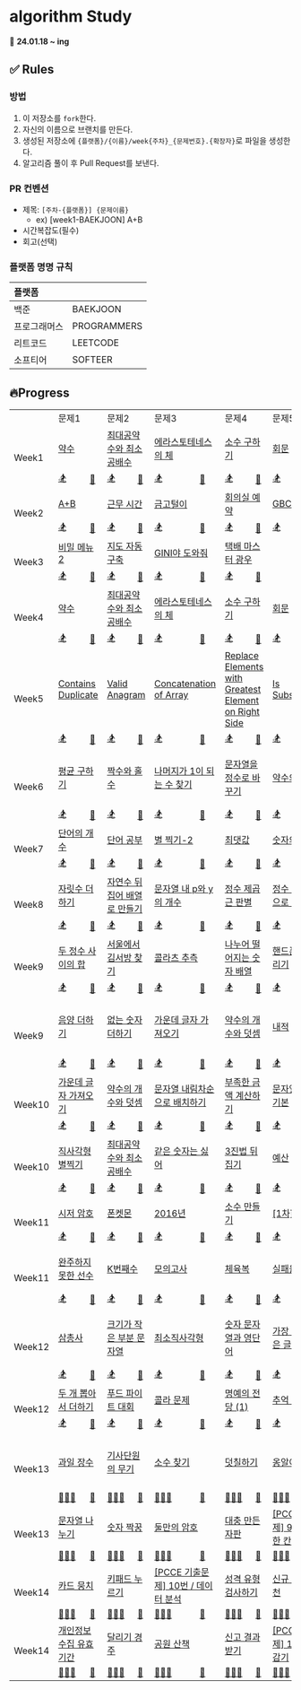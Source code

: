 # algorithm Study

📅 **24.01.18 ~ ing**

## ✅ Rules

### 방법

1. 이 저장소를 `fork`한다.
2. 자신의 이름으로 브랜치를 만든다.
3. 생성된 저장소에 `{플랫폼}/{이름}/week{주차}_{문제번호}.{확장자}`로 파일을 생성한다.
4. 알고리즘 풀이 후 Pull Request를 보낸다.

### PR 컨벤션

- 제목: `[주차-{플랫폼}] {문제이름}`
  - ex) [week1-BAEKJOON] A+B
- 시간복잡도(필수)
- 회고(선택)

### 플랫폼 명명 규칙

| 플랫폼       |             |
| :----------- | :---------- |
| 백준         | BAEKJOON    |
| 프로그래머스 | PROGRAMMERS |
| 리트코드     | LEETCODE    |
| 소프티어     | SOFTEER     |

## 🔥Progress

<table>
  <tr>
    <td></td>
    <td colspan=2>문제1</td>
    <td colspan=2>문제2</td>
    <td colspan=2>문제3</td>
    <td colspan=2>문제4</td>
    <td colspan=2>문제5</td>
    <td colspan=2>문제6</td>
  </tr>
  <tr>
    <td rowspan="2">Week1</td>
    <td colspan="2"><a href="https://www.acmicpc.net/problem/1037">약수</a></td></td>
    <td colspan="2"><a href="https://www.acmicpc.net/problem/2609">최대공약수와 최소공배수</a></td></td>
    <td colspan="2"><a href="https://www.acmicpc.net/problem/2960">에라스토테네스의 체</a></td></td>
    <td colspan="2"><a href="https://www.acmicpc.net/problem/1929">소수 구하기</a></td></td>
    <td colspan="2"><a href="https://www.acmicpc.net/problem/14561">회문</a></td></td>
    <td colspan="2"><a href="https://www.acmicpc.net/problem/9012">괄호</a></td></td>
  </tr>
  <tr>
    <td><a href="">🏂</a></td>
    <td><a href="https://github.com/Before-Dinner/algorithm/blob/main/baekjoon/chaeeun/1037_week1.java">🐣</a></td>
    <td><a href="">🏂</a></td>
    <td><a href="https://github.com/Before-Dinner/algorithm/blob/main/baekjoon/chaeeun/2609_week1.java">🐣</a></td>
    <td><a href="">🏂</a></td>
    <td><a href="https://github.com/Before-Dinner/algorithm/blob/main/baekjoon/chaeeun/2960_week1.java">🐣</a></td>
    <td><a href="">🏂</a></td>
    <td><a href="https://github.com/Before-Dinner/algorithm/blob/main/baekjoon/chaeeun/1929_week1.java">🐣</a></td>
    <td><a href="">🏂</a></td>
    <td><a href="https://github.com/Before-Dinner/algorithm/blob/main/baekjoon/chaeeun/14561_week1.java">🐣</a></td>
    <td><a href="">🏂</a></td>
    <td><a href="https://github.com/Before-Dinner/algorithm/blob/main/baekjoon/chaeeun/9012_week1.java">🐣</a></td>
  </tr>
  <tr>
    <td rowspan="2">Week2</td>
    <td colspan="2"><a href="https://softeer.ai/practice/6295">A+B</a></td></td>
    <td colspan="2"><a href="https://softeer.ai/practice/6254">근무 시간</a></td></td>
    <td colspan="2"><a href="https://softeer.ai/practice/6288">금고털이</a></td></td>
    <td colspan="2"><a href="https://softeer.ai/practice/6266">회의실 예약</a></td></td>
    <td colspan="2"><a href="https://softeer.ai/practice/6270">GBC</a></td></td>
    <td colspan="2"><a href="https://softeer.ai/practice/6289">우물 안 개구리</a></td></td>
  </tr>
  <tr>
    <td><a href="">🏂</a></td>
    <td><a href="https://github.com/Before-Dinner/algorithm/blob/main/softeer/chaeeun/6295_week2.java">🐣</a></td>
    <td><a href="">🏂</a></td>
    <td><a href="https://github.com/Before-Dinner/algorithm/blob/main/softeer/chaeeun/6254_week2.java">🐣</a></td>
    <td><a href="">🏂</a></td>
    <td><a href="https://github.com/Before-Dinner/algorithm/blob/main/softeer/chaeeun/6288_week2.java">🐣</a></td>
    <td><a href="">🏂</a></td>
    <td><a href="https://github.com/Before-Dinner/algorithm/blob/main/softeer/chaeeun/6266_week2.java">🐣</a></td>
    <td><a href="">🏂</a></td>
    <td><a href="https://github.com/Before-Dinner/algorithm/blob/main/softeer/chaeeun/6270_week2.java">🐣</a></td>
    <td><a href="">🏂</a></td>
    <td><a href="https://github.com/Before-Dinner/algorithm/blob/main/softeer/chaeeun/6289_week2.java">🐣</a></td>
  </tr>
  <tr>
    <td rowspan="2">Week3</td>
    <td colspan="2"><a href="https://softeer.ai/practice/6259">비밀 메뉴2</a></td></td>
    <td colspan="2"><a href="https://softeer.ai/practice/6280">지도 자동 구축</a></td></td>
    <td colspan="2"><a href="https://softeer.ai/practice/6271">GINI야 도와줘</a></td></td>
    <td colspan="2"><a href="https://softeer.ai/practice/6273">택배 마스터 광우</a></td></td>
    <td colspan="2"><a href=""><b></b></a></td></td>
    <td colspan="2"><a href=""><b></b></a></td></td>
  </tr>
  <tr>
    <td><a href="">🏂</a></td>
    <td><a href="https://github.com/Before-Dinner/algorithm/blob/main/softeer/chaeeun/6259_week3.java">🐣</a></td>
    <td><a href="">🏂</a></td>
    <td><a href="https://github.com/Before-Dinner/algorithm/blob/main/softeer/chaeeun/6280_week3.java">🐣</a></td>
    <td><a href="">🏂</a></td>
    <td><a href="https://github.com/Before-Dinner/algorithm/blob/main/softeer/chaeeun/6271_week3.java">🐣</a></td>
    <td><a href="">🏂</a></td>
    <td><a href="https://github.com/Before-Dinner/algorithm/blob/main/softeer/chaeeun/6273_week3.java">🐣</a></td>
    <td><a href=""></a></td>
    <td><a href=""></a></td>
    <td><a href=""></a></td>
    <td><a href=""></a></td>
  </tr>
  <tr>
    <td rowspan="2">Week4</td>
    <td colspan="2"><a href="https://www.acmicpc.net/problem/1037">약수</a></td></td>
    <td colspan="2"><a href="https://www.acmicpc.net/problem/2609">최대공약수와 최소공배수</a></td></td>
    <td colspan="2"><a href="https://www.acmicpc.net/problem/2960">에라스토테네스의 체</a></td></td>
    <td colspan="2"><a href="https://www.acmicpc.net/problem/1929">소수 구하기</a></td></td>
    <td colspan="2"><a href="https://www.acmicpc.net/problem/14561">회문</a></td></td>
    <td colspan="2"><a href="https://www.acmicpc.net/problem/9012">괄호</a></td></td>
  </tr>
  <tr>
    <td><a href="https://github.com/Before-Dinner/algorithm/blob/main/baekjoon/seongdeok/week4_1037.py">🏂</a></td>
    <td><a href="https://github.com/Before-Dinner/algorithm/blob/main/baekjoon/chaeeun/1037_week4.py">🐣</a></td>
    <td><a href="https://github.com/Before-Dinner/algorithm/blob/main/baekjoon/seongdeok/week4_2069.py">🏂</a></td>
    <td><a href="https://github.com/Before-Dinner/algorithm/blob/main/baekjoon/chaeeun/week4_2609.py">🐣</a></td>
    <td><a href="https://github.com/Before-Dinner/algorithm/blob/main/baekjoon/seongdeok/week4_2960.py">🏂</a></td>
    <td><a href="https://github.com/Before-Dinner/algorithm/blob/main/baekjoon/chaeeun/week4_2960.py">🐣</a></td>
    <td><a href="https://github.com/Before-Dinner/algorithm/blob/main/baekjoon/seongdeok/week4_1929.py">🏂</a></td>
    <td><a href="https://github.com/Before-Dinner/algorithm/blob/main/baekjoon/chaeeun/week4_1929.py">🐣</a></td>
    <td><a href="https://github.com/Before-Dinner/algorithm/blob/main/baekjoon/seongdeok/week4_14561.py">🏂</a></td>
    <td><a href="https://github.com/Before-Dinner/algorithm/blob/main/baekjoon/chaeeun/week4_14561.py">🐣</a></td>
    <td><a href="https://github.com/Before-Dinner/algorithm/blob/main/baekjoon/seongdeok/week4_9093.py">🏂</a></td>
    <td><a href="https://github.com/Before-Dinner/algorithm/blob/main/baekjoon/chaeeun/week4_9012.py">🐣</a></td>
  </tr>
 <tr>
    <td rowspan="2">Week5</td>
    <td colspan="2"><a href="https://leetcode.com/problems/contains-duplicate/description/">Contains Duplicate</a></td></td>
    <td colspan="2"><a href="https://leetcode.com/problems/valid-anagram/description/">Valid Anagram</a></td></td>
    <td colspan="2"><a href="https://leetcode.com/problems/concatenation-of-array/description/">Concatenation of Array</a></td></td>
    <td colspan="2"><a href="https://leetcode.com/problems/replace-elements-with-greatest-element-on-right-side/description/">Replace Elements with Greatest Element on Right Side</a></td></td>
    <td colspan="2"><a href="https://leetcode.com/problems/is-subsequence/description/">Is Subsequence</a></td></td>
    <td colspan="2"><a href="https://leetcode.com/problems/length-of-last-word/description/">Length of Last Word</a></td></td>
  </tr>
  <tr>
    <td><a href="https://github.com/Before-Dinner/algorithm/blob/main/leetcode/han/week5-contains_duplicate.py">🏂</a></td>
    <td><a href="">🐣</a></td>
    <td><a href="https://github.com/Before-Dinner/algorithm/blob/main/leetcode/han/week5-valid_anagram.py">🏂</a></td>
    <td><a href="https://github.com/Before-Dinner/algorithm/blob/main/leetcode/chaeeun/week5-valid_anagram.py">🐣</a></td>
    <td><a href="https://github.com/Before-Dinner/algorithm/blob/main/leetcode/han/week5-contains_duplicate.py">🏂</a></td>
    <td><a href="https://github.com/Before-Dinner/algorithm/blob/main/leetcode/chaeeun/week5-concatenation_of_array.py">🐣</a></td>
    <td><a href="https://github.com/Before-Dinner/algorithm/blob/main/leetcode/han/week5-replace_elements_with_greatest_element_on_right_side.py">🏂</a></td>
    <td><a href="https://github.com/Before-Dinner/algorithm/blob/main/leetcode/chaeeun/week5-replace_elements_with_greatest_element_on_right_side.py">🐣</a></td>
    <td><a href="https://github.com/Before-Dinner/algorithm/blob/main/leetcode/han/week5-is_subsequence.py">🏂</a></td>
    <td><a href="https://github.com/Before-Dinner/algorithm/blob/main/leetcode/chaeeun/week5-concatenation_of_array.py">🐣</a></td>
    <td><a href="https://github.com/Before-Dinner/algorithm/blob/main/leetcode/han/week5-length_of_last_word.py">🏂</a></td>
    <td><a href="https://github.com/Before-Dinner/algorithm/blob/main/leetcode/chaeeun/week5-length_of_last_word.py">🐣</a></td>
  </tr>
  <tr>
    <td rowspan="2">Week6</td>
    <td colspan="2"><a href="https://school.programmers.co.kr/learn/courses/30/lessons/12944">평균 구하기</a></td></td>
    <td colspan="2"><a href="https://school.programmers.co.kr/learn/courses/30/lessons/12937">짝수와 홀수</a></td></td>
    <td colspan="2"><a href="https://school.programmers.co.kr/learn/courses/30/lessons/87389">나머지가 1이 되는 수 찾기</a></td></td>
    <td colspan="2"><a href="https://school.programmers.co.kr/learn/courses/30/lessons/12925">문자열을 정수로 바꾸기</a></td></td>
    <td colspan="2"><a href="https://school.programmers.co.kr/learn/courses/30/lessons/12928">약수의 합</a></td></td>
    <td colspan="2"><a href="https://school.programmers.co.kr/learn/courses/30/lessons/12954">x만큼 간격이 있는 n개의 숫자</a></td></td>
  </tr>
  <tr>
    <td><a href="">🏂</a></td>
    <td><a href="https://github.com/Before-Dinner/algorithm/blob/main/programmers/chaeeun/week6-12944.py">🐣</a></td>
    <td><a href="">🏂</a></td>
    <td><a href="https://github.com/Before-Dinner/algorithm/blob/main/programmers/chaeeun/week6-12937.py">🐣</a></td>
    <td><a href="">🏂</a></td>
    <td><a href="https://github.com/Before-Dinner/algorithm/blob/main/programmers/chaeeun/week6-87389.py">🐣</a></td>
    <td><a href="">🏂</a></td>
    <td><a href="https://github.com/Before-Dinner/algorithm/blob/main/programmers/chaeeun/week6-12925.py">🐣</a></td>
    <td><a href="">🏂</a></td>
    <td><a href="https://github.com/Before-Dinner/algorithm/blob/main/programmers/chaeeun/week6-12928.py">🐣</a></td>
    <td><a href="">🏂</a></td>
    <td><a href="https://github.com/Before-Dinner/algorithm/blob/main/programmers/chaeeun/week6-12954.py">🐣</a></td>
  </tr>
  <tr>
    <td rowspan="2">Week7</td>
    <td colspan="2"><a href="https://www.acmicpc.net/problem/1152">단어의 개수</a></td></td>
    <td colspan="2"><a href="https://www.acmicpc.net/problem/1157">단어 공부</a></td></td>
    <td colspan="2"><a href="https://www.acmicpc.net/problem/2439">별 찍기-2</a></td></td>
    <td colspan="2"><a href="https://www.acmicpc.net/problem/2562">최댓값</a></td></td>
    <td colspan="2"><a href="https://www.acmicpc.net/problem/2577">숫자의 개수</a></td></td>
    <td colspan="2"><a href="https://www.acmicpc.net/problem/2675">문자열 반복</a></td></td>
  </tr>
  <tr>
    <td><a href="">🏂</a></td>
    <td><a href="https://github.com/Before-Dinner/algorithm/blob/main/baekjoon/chaeeun/week7-1152.py">🐣</a></td>
    <td><a href="">🏂</a></td>
    <td><a href="https://github.com/Before-Dinner/algorithm/blob/main/baekjoon/chaeeun/week7_1157.py">🐣</a></td>
    <td><a href="">🏂</a></td>
    <td><a href="https://github.com/Before-Dinner/algorithm/blob/main/baekjoon/chaeeun/week7_2439.py">🐣</a></td>
    <td><a href="">🏂</a></td>
    <td><a href="https://github.com/Before-Dinner/algorithm/blob/main/baekjoon/chaeeun/week7_2562.py">🐣</a></td>
    <td><a href="">🏂</a></td>
    <td><a href="https://github.com/Before-Dinner/algorithm/blob/main/baekjoon/chaeeun/week7_2577.py">🐣</a></td>
    <td><a href="">🏂</a></td>
    <td><a href="https://github.com/Before-Dinner/algorithm/blob/main/baekjoon/chaeeun/week7_2675.py">🐣</a></td>
  </tr>
  <tr>
    <td rowspan="2">Week8</td>
    <td colspan="2"><a href="https://school.programmers.co.kr/learn/courses/30/lessons/12931">자릿수 더하기</a></td></td>
    <td colspan="2"><a href="https://school.programmers.co.kr/learn/courses/30/lessons/12932">자연수 뒤집어 배열로 만들기</a></td></td>
    <td colspan="2"><a href="https://school.programmers.co.kr/learn/courses/30/lessons/12916">문자열 내 p와 y의 개수</a></td></td>
    <td colspan="2"><a href="https://school.programmers.co.kr/learn/courses/30/lessons/12934">정수 제곱근 판별</a></td></td>
    <td colspan="2"><a href="https://school.programmers.co.kr/learn/courses/30/lessons/12933">정수 내림차순으로 배치하기</a></td></td>
    <td colspan="2"><a href="https://school.programmers.co.kr/learn/courses/30/lessons/12947">하샤드 수</a></td></td>
  </tr>
  <tr>
    <td><a href="">🏂</a></td>
    <td><a href="https://github.com/Before-Dinner/algorithm/blob/main/programmers/chaeeun/week8_12931.py">🐣</a></td>
    <td><a href="">🏂</a></td>
    <td><a href="https://github.com/Before-Dinner/algorithm/blob/main/programmers/chaeeun/week8_12932.py">🐣</a></td>
    <td><a href="">🏂</a></td>
    <td><a href="https://github.com/Before-Dinner/algorithm/blob/main/programmers/chaeeun/week8_12916.py">🐣</a></td>
    <td><a href="">🏂</a></td>
    <td><a href="https://github.com/Before-Dinner/algorithm/blob/main/programmers/chaeeun/week8_12934.py">🐣</a></td>
    <td><a href="">🏂</a></td>
    <td><a href="https://github.com/Before-Dinner/algorithm/blob/main/programmers/chaeeun/week8_12933.py">🐣</a></td>
    <td><a href="">🏂</a></td>
    <td><a href="https://github.com/Before-Dinner/algorithm/blob/main/programmers/chaeeun/week8_12947.py">🐣</a></td>
  </tr>
  <tr>
    <td rowspan="2">Week9</td>
    <td colspan="2"><a href="https://school.programmers.co.kr/learn/courses/30/lessons/12912">두 정수 사이의 합</a></td></td>
    <td colspan="2"><a href="https://school.programmers.co.kr/learn/courses/30/lessons/12919">서울에서 김서방 찾기</a></td></td>
    <td colspan="2"><a href="https://school.programmers.co.kr/learn/courses/30/lessons/12943">콜라츠 추측</a></td></td>
    <td colspan="2"><a href="https://school.programmers.co.kr/learn/courses/30/lessons/12910">나누어 떨어지는 숫자 배열</a></td></td>
    <td colspan="2"><a href="https://school.programmers.co.kr/learn/courses/30/lessons/12948">핸드폰 번호 가리기</a></td></td>
    <td colspan="2"><a href="https://school.programmers.co.kr/learn/courses/30/lessons/12935">제일 작은 수 제거하기</a></td></td>
  </tr>
  <tr>
    <td><a href="">🏂</a></td>
    <td><a href="">🐣</a></td>
    <td><a href="">🏂</a></td>
    <td><a href="">🐣</a></td>
    <td><a href="">🏂</a></td>
    <td><a href="">🐣</a></td>
    <td><a href="">🏂</a></td>
    <td><a href="">🐣</a></td>
    <td><a href="">🏂</a></td>
    <td><a href="">🐣</a></td>
    <td><a href="">🏂</a></td>
    <td><a href="">🐣</a></td>
  </tr>
  <tr>
    <td rowspan="2">Week9</td>
    <td colspan="2"><a href="https://school.programmers.co.kr/learn/courses/30/lessons/76501">음양 더하기</a></td></td>
    <td colspan="2"><a href="https://school.programmers.co.kr/learn/courses/30/lessons/86051">없는 숫자 더하기</a></td></td>
    <td colspan="2"><a href="https://school.programmers.co.kr/learn/courses/30/lessons/12903">가운데 글자 가져오기</a></td></td>
    <td colspan="2"><a href="https://school.programmers.co.kr/learn/courses/30/lessons/77884">약수의 개수와 덧셈</a></td></td>
    <td colspan="2"><a href="https://school.programmers.co.kr/learn/courses/30/lessons/70128">내적</a></td></td>
    <td colspan="2"><a href="https://school.programmers.co.kr/learn/courses/30/lessons/12922">수박수박수박수박수박수?</a></td></td>
  </tr>
  <tr>
    <td><a href="">🏂</a></td>
    <td><a href="">🐣</a></td>
    <td><a href="">🏂</a></td>
    <td><a href="">🐣</a></td>
    <td><a href="">🏂</a></td>
    <td><a href="">🐣</a></td>
    <td><a href="">🏂</a></td>
    <td><a href="">🐣</a></td>
    <td><a href="">🏂</a></td>
    <td><a href="">🐣</a></td>
    <td><a href="">🏂</a></td>
    <td><a href="">🐣</a></td>
  </tr>
  <tr>
    <td rowspan="2">Week10</td>
    <td colspan="2"><a href="https://school.programmers.co.kr/learn/courses/30/lessons/12903">가운데 글자 가져오기</a></td></td>
    <td colspan="2"><a href="https://school.programmers.co.kr/learn/courses/30/lessons/77884">약수의 개수와 덧셈</a></td></td>
    <td colspan="2"><a href="https://school.programmers.co.kr/learn/courses/30/lessons/12917">문자열 내림차순으로 배치하기</a></td></td>
    <td colspan="2"><a href="https://school.programmers.co.kr/learn/courses/30/lessons/82612">부족한 금액 계산하기</a></td></td>
    <td colspan="2"><a href="https://school.programmers.co.kr/learn/courses/30/lessons/12918">문자열 다루기 기본</a></td></td>
    <td colspan="2"><a href="https://school.programmers.co.kr/learn/courses/30/lessons/12950">행렬의 덧셈</a></td></td>
  <tr>
    <td><a href="">🏂</a></td>
    <td><a href="">🐣</a></td>
    <td><a href="">🏂</a></td>
    <td><a href="">🐣</a></td>
    <td><a href="">🏂</a></td>
    <td><a href="">🐣</a></td>
    <td><a href="">🏂</a></td>
    <td><a href="">🐣</a></td>
    <td><a href="">🏂</a></td>
    <td><a href="">🐣</a></td>
    <td><a href="">🏂</a></td>
    <td><a href="">🐣</a></td>
  </tr>
  <tr>
    <td rowspan="2">Week10</td>
    <td colspan="2"><a href="https://school.programmers.co.kr/learn/courses/30/lessons/12969">직사각형 별찍기</a></td></td>
    <td colspan="2"><a href="https://school.programmers.co.kr/learn/courses/30/lessons/12940">최대공약수와 최소공배수</a></td></td>
    <td colspan="2"><a href="https://school.programmers.co.kr/learn/courses/30/lessons/12906">같은 숫자는 싫어</a></td></td>
    <td colspan="2"><a href="https://school.programmers.co.kr/learn/courses/30/lessons/68935">3진법 뒤집기</a></td></td>
    <td colspan="2"><a href="https://school.programmers.co.kr/learn/courses/30/lessons/12982">예산</a></td></td>
    <td colspan="2"><a href="https://school.programmers.co.kr/learn/courses/30/lessons/12930">이상한 문자 만들기</a></td></td>
  <tr>
    <td><a href="">🏂</a></td>
    <td><a href="">🐣</a></td>
    <td><a href="">🏂</a></td>
    <td><a href="">🐣</a></td>
    <td><a href="">🏂</a></td>
    <td><a href="">🐣</a></td>
    <td><a href="">🏂</a></td>
    <td><a href="">🐣</a></td>
    <td><a href="">🏂</a></td>
    <td><a href="">🐣</a></td>
    <td><a href="">🏂</a></td>
    <td><a href="">🐣</a></td>
  </tr>
  <tr>
    <td rowspan="2">Week11</td>
    <td colspan="2"><a href="https://school.programmers.co.kr/learn/courses/30/lessons/12926">시저 암호</a></td></td>
    <td colspan="2"><a href="https://school.programmers.co.kr/learn/courses/30/lessons/1845">폰켓몬</a></td></td>
    <td colspan="2"><a href="https://school.programmers.co.kr/learn/courses/30/lessons/12901">2016년</a></td></td>
    <td colspan="2"><a href="https://school.programmers.co.kr/learn/courses/30/lessons/12977">소수 만들기</a></td></td>
    <td colspan="2"><a href="https://school.programmers.co.kr/learn/courses/30/lessons/17681">[1차] 비밀지도</a></td></td>
    <td colspan="2"><a href="https://school.programmers.co.kr/learn/courses/30/lessons/17682">[1차] 다트 게임</a></td></td>
  </tr>
  <tr>
    <td><a href="">🏂</a></td>
    <td><a href="">🐣</a></td>
    <td><a href="">🏂</a></td>
    <td><a href="">🐣</a></td>
    <td><a href="">🏂</a></td>
    <td><a href="">🐣</a></td>
    <td><a href="">🏂</a></td>
    <td><a href="">🐣</a></td>
    <td><a href="">🏂</a></td>
    <td><a href="">🐣</a></td>
    <td><a href="">🏂</a></td>
    <td><a href="">🐣</a></td>
  </tr>
  <tr>
    <td rowspan="2">Week11</td>
    <td colspan="2"><a href="https://school.programmers.co.kr/learn/courses/30/lessons/42576">완주하지 못한 선수</a></td></td>
    <td colspan="2"><a href="https://school.programmers.co.kr/learn/courses/30/lessons/42748">K번째수</a></td></td>
    <td colspan="2"><a href="https://school.programmers.co.kr/learn/courses/30/lessons/42840">모의고사</a></td></td>
    <td colspan="2"><a href="https://school.programmers.co.kr/learn/courses/30/lessons/42862">체육복</a></td></td>
    <td colspan="2"><a href="https://school.programmers.co.kr/learn/courses/30/lessons/42889">실패율</a></td></td>
    <td colspan="2"><a href="https://school.programmers.co.kr/learn/courses/30/lessons/64061">크레인 인형뽑기 게임
</a></td></td>
  </tr>
  <tr>
    <td><a href="">🏂</a></td>
    <td><a href="">🐣</a></td>
    <td><a href="">🏂</a></td>
    <td><a href="">🐣</a></td>
    <td><a href="">🏂</a></td>
    <td><a href="">🐣</a></td>
    <td><a href="">🏂</a></td>
    <td><a href="">🐣</a></td>
    <td><a href="">🏂</a></td>
    <td><a href="">🐣</a></td>
    <td><a href="">🏂</a></td>
    <td><a href="">🐣</a></td>
  </tr>
  <tr>
    <td rowspan="2">Week12</td>
    <td colspan="2"><a href="https://school.programmers.co.kr/learn/courses/30/lessons/131705">삼총사</a></td></td>
    <td colspan="2"><a href="https://school.programmers.co.kr/learn/courses/30/lessons/147355">크기가 작은 부분 문자열</a></td></td>
    <td colspan="2"><a href="https://school.programmers.co.kr/learn/courses/30/lessons/86491">최소직사각형</a></td></td>
    <td colspan="2"><a href="https://school.programmers.co.kr/learn/courses/30/lessons/81301">숫자 문자열과 영단어</a></td></td>
    <td colspan="2"><a href="https://school.programmers.co.kr/learn/courses/30/lessons/142086">가장 가까운 같은 글자</a></td></td>
    <td colspan="2"><a href="https://school.programmers.co.kr/learn/courses/30/lessons/12915">문자열 내 마음대로 정렬하기</a></td></td>
</a></td></td>
  </tr>
  <tr>
    <td><a href="">🏂</a></td>
    <td><a href="">🐣</a></td>
    <td><a href="">🏂</a></td>
    <td><a href="">🐣</a></td>
    <td><a href="">🏂</a></td>
    <td><a href="">🐣</a></td>
    <td><a href="">🏂</a></td>
    <td><a href="">🐣</a></td>
    <td><a href="">🏂</a></td>
    <td><a href="">🐣</a></td>
    <td><a href="">🏂</a></td>
    <td><a href="">🐣</a></td>
  </tr>
  <tr>
    <td rowspan="2">Week12</td>
    <td colspan="2"><a href="https://school.programmers.co.kr/learn/courses/30/lessons/68644">두 개 뽑아서 더하기</a></td></td>
    <td colspan="2"><a href="https://school.programmers.co.kr/learn/courses/30/lessons/134240">푸드 파이트 대회</a></td></td>
    <td colspan="2"><a href="https://school.programmers.co.kr/learn/courses/30/lessons/132267">콜라 문제</a></td></td>
    <td colspan="2"><a href="https://school.programmers.co.kr/learn/courses/30/lessons/138477">명예의 전당 (1)</a></td></td>
    <td colspan="2"><a href="https://school.programmers.co.kr/learn/courses/30/lessons/176963">추억 점수</a></td></td>
    <td colspan="2"><a href="https://school.programmers.co.kr/learn/courses/30/lessons/159994">카드 뭉치</a></td></td>
</a></td></td>
  </tr>
  <tr>
    <td><a href="">🏂</a></td>
    <td><a href="">🐣</a></td>
    <td><a href="">🏂</a></td>
    <td><a href="">🐣</a></td>
    <td><a href="">🏂</a></td>
    <td><a href="">🐣</a></td>
    <td><a href="">🏂</a></td>
    <td><a href="">🐣</a></td>
    <td><a href="">🏂</a></td>
    <td><a href="">🐣</a></td>
    <td><a href="">🏂</a></td>
    <td><a href="">🐣</a></td>
  </tr>
  <tr>
    <td rowspan="2">Week13</td>
    <td colspan="2"><a href="https://school.programmers.co.kr/learn/courses/30/lessons/135808">과일 장수</a></td></td>
    <td colspan="2"><a href="https://school.programmers.co.kr/learn/courses/30/lessons/136798">기사단원의 무기</a></td></td>
    <td colspan="2"><a href="https://school.programmers.co.kr/learn/courses/30/lessons/12921">소수 찾기</a></td></td>
    <td colspan="2"><a href="https://school.programmers.co.kr/learn/courses/30/lessons/161989">덧칠하기</a></td></td>
    <td colspan="2"><a href="https://school.programmers.co.kr/learn/courses/30/lessons/133499">옹알이</a></td></td>
    <td colspan="2"><a href="https://school.programmers.co.kr/learn/courses/30/lessons/77484">로또의 최고 순위와 최저 순위</a></td></td>
  </tr>
  <tr>
    <td><a href="">🧗🏻‍♂️</a></td>
    <td><a href="">🐣</a></td>
    <td><a href="">🧗🏻‍♂️</a></td>
    <td><a href="">🐣</a></td>
    <td><a href="">🧗🏻‍♂️</a></td>
    <td><a href="">🐣</a></td>
    <td><a href="">🧗🏻‍♂️</a></td>
    <td><a href="">🐣</a></td>
    <td><a href="">🧗🏻‍♂️</a></td>
    <td><a href="">🐣</a></td>
    <td><a href="">🧗🏻‍♂️</a></td>
    <td><a href="">🐣</a></td>
  </tr>
  <tr>
    <td rowspan="2">Week13</td>
    <td colspan="2"><a href="https://school.programmers.co.kr/learn/courses/30/lessons/140108">문자열 나누기</a></td></td>
    <td colspan="2"><a href="https://school.programmers.co.kr/learn/courses/30/lessons/131128">숫자 짝꿍</a></td></td>
    <td colspan="2"><a href="https://school.programmers.co.kr/learn/courses/30/lessons/155652">둘만의 암호</a></td></td>
    <td colspan="2"><a href="https://school.programmers.co.kr/learn/courses/30/lessons/160586">대충 만든 자판</a></td></td>
    <td colspan="2"><a href="https://school.programmers.co.kr/learn/courses/30/lessons/250125">[PCCE 기출문제] 9번 / 이웃한 칸</a></td></td>
    <td colspan="2"><a href="https://school.programmers.co.kr/learn/courses/30/lessons/133502">햄버거 만들기</a></td></td>
  </tr>
  <tr>
    <td><a href="">🧗🏻‍♂️</a></td>
    <td><a href="">🐣</a></td>
    <td><a href="">🧗🏻‍♂️</a></td>
    <td><a href="">🐣</a></td>
    <td><a href="">🧗🏻‍♂️</a></td>
    <td><a href="">🐣</a></td>
    <td><a href="">🧗🏻‍♂️</a></td>
    <td><a href="">🐣</a></td>
    <td><a href="">🧗🏻‍♂️</a></td>
    <td><a href="">🐣</a></td>
    <td><a href="">🧗🏻‍♂️</a></td>
    <td><a href="">🐣</a></td>
  </tr>
  <tr>
    <td rowspan="2">Week14</td>
    <td colspan="2"><a href="https://school.programmers.co.kr/learn/courses/30/lessons/159994">카드 뭉치</a></td></td>
    <td colspan="2"><a href="https://school.programmers.co.kr/learn/courses/30/lessons/67256">키패드 누르기</a></td></td>
    <td colspan="2"><a href="https://school.programmers.co.kr/learn/courses/30/lessons/250121">[PCCE 기출문제] 10번 / 데이터 분석</a></td></td>
    <td colspan="2"><a href="https://school.programmers.co.kr/learn/courses/30/lessons/118666">성격 유형 검사하기</a></td></td>
    <td colspan="2"><a href="https://school.programmers.co.kr/learn/courses/30/lessons/72410">신규 아이디 추천</a></td></td>
    <td colspan="2"><a href="https://school.programmers.co.kr/learn/courses/30/lessons/161990">바탕화면 정리</a></td></td>
  </tr>
  <tr>
    <td><a href="">🧗🏻‍♂️</a></td>
    <td><a href="">🐣</a></td>
    <td><a href="">🧗🏻‍♂️</a></td>
    <td><a href="">🐣</a></td>
    <td><a href="">🧗🏻‍♂️</a></td>
    <td><a href="">🐣</a></td>
    <td><a href="">🧗🏻‍♂️</a></td>
    <td><a href="">🐣</a></td>
    <td><a href="">🧗🏻‍♂️</a></td>
    <td><a href="">🐣</a></td>
    <td><a href="">🧗🏻‍♂️</a></td>
    <td><a href="">🐣</a></td>
  </tr>
  <tr>
   <td rowspan="2">Week14</td>
    <td colspan="2"><a href="https://school.programmers.co.kr/learn/courses/30/lessons/150370">개인정보 수집 유효기간</a></td></td>
    <td colspan="2"><a href="https://school.programmers.co.kr/learn/courses/30/lessons/178871">달리기 경주</a></td></td>
    <td colspan="2"><a href="https://school.programmers.co.kr/learn/courses/30/lessons/172928">공원 산책</a></td></td>
    <td colspan="2"><a href="https://school.programmers.co.kr/learn/courses/30/lessons/92334">신고 결과 받기</a></td></td>
    <td colspan="2"><a href="https://school.programmers.co.kr/learn/courses/30/lessons/250137">[PCCP 기출문제] 1번 / 붕대 감기</a></td></td>
    <td colspan="2"><a href="https://school.programmers.co.kr/learn/courses/30/lessons/258712">가장 많이 받은 선물</a></td></td>
  </tr>
  <tr>
    <td><a href="">🧗🏻‍♂️</a></td>
    <td><a href="">🐣</a></td>
    <td><a href="">🧗🏻‍♂️</a></td>
    <td><a href="">🐣</a></td>
    <td><a href="">🧗🏻‍♂️</a></td>
    <td><a href="">🐣</a></td>
    <td><a href="">🧗🏻‍♂️</a></td>
    <td><a href="">🐣</a></td>
    <td><a href="">🧗🏻‍♂️</a></td>
    <td><a href="">🐣</a></td>
    <td><a href="">🧗🏻‍♂️</a></td>
    <td><a href="">🐣</a></td>
  </tr>
</table>

